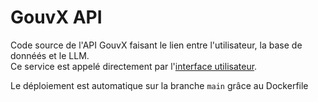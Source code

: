 # GouvX API

Code source de l'API GouvX faisant le lien entre l'utilisateur, la base de donnéés et le LLM.  
Ce service est appelé directement par l'[interface utilisateur](https://github.com/GouvX/gouvx.github.io).  

Le déploiement est automatique sur la branche `main` grâce au Dockerfile
